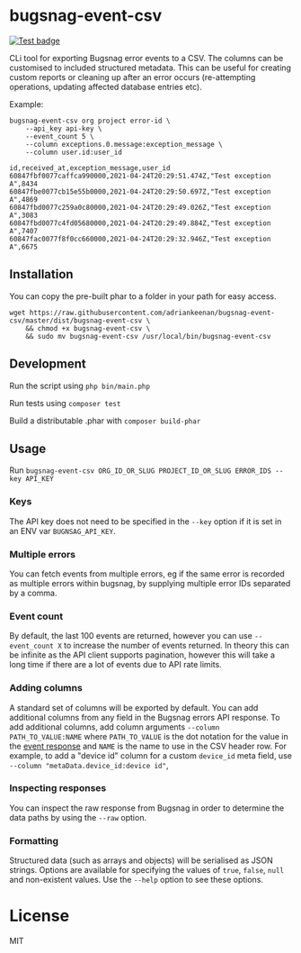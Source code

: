 # bugsnag-event-csv

[![Test badge](https://github.com/adriankeenan/bugsnag-event-csv/actions/workflows/test.yaml/badge.svg)](https://github.com/adriankeenan/bugsnag-event-csv/actions/workflows/test.yaml)

CLi tool for exporting Bugsnag error events to a CSV. The columns can be customised to included structured metadata.
This can be useful for creating custom reports or cleaning up after an error occurs (re-attempting operations, updating
affected database entries etc).

Example:
```
bugsnag-event-csv org project error-id \
    --api_key api-key \
    --event_count 5 \
    --column exceptions.0.message:exception_message \
    --column user.id:user_id
```

```csv
id,received_at,exception_message,user_id
60847fbf0077caffca990000,2021-04-24T20:29:51.474Z,"Test exception A",8434
60847fbe0077cb15e55b0000,2021-04-24T20:29:50.697Z,"Test exception A",4869
60847fbd0077c259a0c80000,2021-04-24T20:29:49.026Z,"Test exception A",3083
60847fbd0077c4fd05680000,2021-04-24T20:29:49.884Z,"Test exception A",7407
60847fac0077f8f0cc660000,2021-04-24T20:29:32.946Z,"Test exception A",6675
```

## Installation

You can copy the pre-built phar to a folder in your path for easy access.

```
wget https://raw.githubusercontent.com/adriankeenan/bugsnag-event-csv/master/dist/bugsnag-event-csv \
    && chmod +x bugsnag-event-csv \
    && sudo mv bugsnag-event-csv /usr/local/bin/bugsnag-event-csv
```

## Development

Run the script using `php bin/main.php`

Run tests using `composer test`

Build a distributable .phar with `composer build-phar`

## Usage

Run `bugsnag-event-csv ORG_ID_OR_SLUG PROJECT_ID_OR_SLUG ERROR_IDS --key API_KEY`

### Keys

The API key does not need to be specified in the `--key` option if it is set in an ENV var `BUGNSAG_API_KEY`.

### Multiple errors

You can fetch events from multiple errors, eg if the same error is recorded as multiple errors within bugsnag, by
supplying multiple error IDs separated by a comma.

### Event count

By default, the last 100 events are returned, however you can use `--event_count X` to increase the number of events
returned. In theory this can be infinite as the API client supports pagination, however this will take a long time if
there are a lot of events due to API rate limits.

### Adding columns

A standard set of columns will be exported by default. You can add additional columns from any field in the Bugsnag 
errors API response. To add additional columns, add column arguments `--column PATH_TO_VALUE:NAME` 
where `PATH_TO_VALUE` is the dot notation for the value in the
[event response](https://bugsnagapiv2.docs.apiary.io/#reference/errors/errors/list-the-errors-on-a-project) and `NAME`
is the name to use in the CSV header row. For example, to add a "device id" column for a custom `device_id` meta field,
use `--column "metaData.device_id:device id"`,

### Inspecting responses

You can inspect the raw response from Bugsnag in order to determine the data paths by using the `--raw`
option.

### Formatting

Structured data (such as arrays and objects) will be serialised as JSON strings. Options are available for specifying
the values of `true`, `false`, `null` and non-existent values. Use the `--help` option to see these options.

# License

MIT